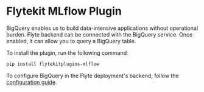 # Flytekit MLflow Plugin

BigQuery enables us to build data-intensive applications without operational burden. Flyte backend can be connected with the BigQuery service. Once enabled, it can allow you to query a BigQuery table.

To install the plugin, run the following command:

```bash
pip install flytekitplugins-mlflow
```

To configure BigQuery in the Flyte deployment's backend, follow the [configuration guide](https://docs.flyte.org/en/latest/deployment/plugin_setup/gcp/bigquery.html#deployment-plugin-setup-gcp-bigquery).
